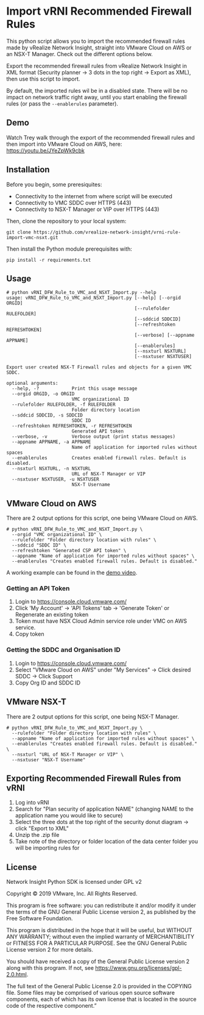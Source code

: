 # Import vRNI Recommended Firewall Rules

This python script allows you to import the recommended firewall rules made by vRealize Network Insight, straight into VMware Cloud on AWS or an NSX-T Manager. Check out the different options below.

Export the recommended firewall rules from vRealize Network Insight in XML format (Security planner -> 3 dots in the top right -> Export as XML), then use this script to import.

By default, the imported rules wil be in a disabled state. There will be no impact on network traffic right away, until you start enabling the firewall rules (or pass the `--enablerules` parameter).

## Demo

Watch Trey walk through the export of the recommended firewall rules and then import into VMware Cloud on AWS, here: https://youtu.be/JYeZpWk9cbk

## Installation

Before you begin, some preresiquites:

- Connectivity to the internet from where script will be executed
- Connectivity to VMC SDDC over HTTPS (443)
- Connectivity to NSX-T Manager or VIP over HTTPS (443)

Then, clone the repository to your local system:

```shell
git clone https://github.com/vrealize-network-insight/vrni-rule-import-vmc-nsxt.git
```

Then install the Python module prerequisites with:

```shell
pip install -r requirements.txt
```

## Usage

```shell
# python vRNI_DFW_Rule_to_VMC_and_NSXT_Import.py --help
usage: vRNI_DFW_Rule_to_VMC_and_NSXT_Import.py [--help] [--orgid ORGID]
                                               [--rulefolder RULEFOLDER]
                                               [--sddcid SDDCID]
                                               [--refreshtoken REFRESHTOKEN]
                                               [--verbose] [--appname APPNAME]
                                               [--enablerules]
                                               [--nsxturl NSXTURL]
                                               [--nsxtuser NSXTUSER]

Export user created NSX-T Firewall rules and objects for a given VMC SDDC.

optional arguments:
  --help, -?            Print this usage message
  --orgid ORGID, -o ORGID
                        VMC organizational ID
  --rulefolder RULEFOLDER, -f RULEFOLDER
                        Folder directory location
  --sddcid SDDCID, -s SDDCID
                        SDDC ID
  --refreshtoken REFRESHTOKEN, -r REFRESHTOKEN
                        Generated API token
  --verbose, -v         Verbose output (print status messages)
  --appname APPNAME, -a APPNAME
                        Name of application for imported rules without spaces
  --enablerules         Creates enabled firewall rules. Default is disabled.
  --nsxturl NSXTURL, -n NSXTURL
                        URL of NSX-T Manager or VIP
  --nsxtuser NSXTUSER, -u NSXTUSER
                        NSX-T Username
```

## VMware Cloud on AWS

There are 2 output options for this script, one being VMware Cloud on AWS.

```shell
# python vRNI_DFW_Rule_to_VMC_and_NSXT_Import.py \
  --orgid "VMC organizational ID" \
  --rulefolder "Folder directory location with rules" \
  --sddcid "SDDC ID" \
  --refreshtoken "Generated CSP API token" \
  --appname "Name of application for imported rules without spaces" \
  --enablerules "Creates enabled firewall rules. Default is disabled."
```

A working example can be found in the [demo video](https://youtu.be/JYeZpWk9cbk).

### Getting an API Token

1. Login to https://console.cloud.vmware.com/
2. Click 'My Account' -> 'API Tokens' tab -> 'Generate Token' or Regenerate an existing token
3. Token must have NSX Cloud Admin service role under VMC on AWS service.
4. Copy token

### Getting the SDDC and Organisation ID

1. Login to https://console.cloud.vmware.com/
2. Select "VMware Cloud on AWS" under "My Services" -> Click desired SDDC -> Click Support
3. Copy Org ID  and SDDC ID

## VMware NSX-T

There are 2 output options for this script, one being NSX-T Manager.

```shell
# python vRNI_DFW_Rule_to_VMC_and_NSXT_Import.py \
  --rulefolder "Folder directory location with rules" \
  --appname "Name of application for imported rules without spaces" \
  --enablerules "Creates enabled firewall rules. Default is disabled." \
  --nsxturl "URL of NSX-T Manager or VIP" \
  --nsxtuser "NSX-T Username"
```

## Exporting Recommended Firewall Rules from vRNI

1. Log into vRNI
2. Search for "Plan security of application NAME" (changing NAME to the application name you would like to secure)
3. Select the three dots at the top right of the security donut diagram -> click "Export to XML"
4. Unzip the .zip file
5. Take note of the directory or folder location of the data center folder you will be importing rules for

## License

Network Insight Python SDK is licensed under GPL v2

Copyright © 2019 VMware, Inc. All Rights Reserved.

This program is free software: you can redistribute it and/or modify it under the terms of the GNU General Public License version 2, as published by the Free Software Foundation.

This program is distributed in the hope that it will be useful, but WITHOUT ANY WARRANTY; without even the implied warranty of MERCHANTIBILITY or FITNESS FOR A PARTICULAR PURPOSE. See the GNU General Public License version 2 for more details.

You should have received a copy of the General Public License version 2 along with this program. If not, see https://www.gnu.org/licenses/gpl-2.0.html.

The full text of the General Public License 2.0 is provided in the COPYING file. Some files may be comprised of various open source software components, each of which has its own license that is located in the source code of the respective component.”